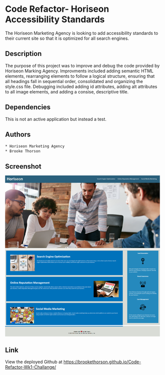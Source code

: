 # Code Refactor- Horiseon Accessibility Standards

The Horiseon Marketing Agency is looking to add accessibility standards to their current site so that it is optimized for all search engines. 

## Description 

The purpose of this project was to improve and debug the code provided by Horiseon Marking Agency. Improvments included adding semantic HTML elements, rearranging elements to follow a logical structure, ensuring that all headings fall in sequential order, consolidated and organizing the style.css file. Debugging included adding id attributes, adding alt attributes to all image elements, and adding a consise, descriptive title. 

## Dependencies

This is not an active application but instead a test.

## Authors 

    * Horiseon Marketing Agency 
    * Brooke Thorson

## Screenshot
 
![alt image](assets/images/Horiseon-1.png)
![alt image](assets/images/Horiseon-2.png)
![alt image](assets/images/Horiseon-3.png)


## Link 

View the deployed Github at https://brookethorson.github.io/Code-Refactor-Wk1-Challange/
